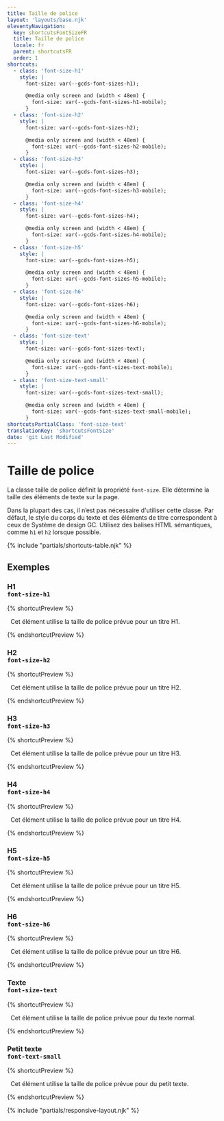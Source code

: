 ```yaml
---
title: Taille de police
layout: 'layouts/base.njk'
eleventyNavigation:
  key: shortcutsFontSizeFR
  title: Taille de police
  locale: fr
  parent: shortcutsFR
  order: 1
shortcuts:
  - class: 'font-size-h1'
    style: |
      font-size: var(--gcds-font-sizes-h1);

      @media only screen and (width < 48em) {
        font-size: var(--gcds-font-sizes-h1-mobile);
      }
  - class: 'font-size-h2'
    style: |
      font-size: var(--gcds-font-sizes-h2);

      @media only screen and (width < 48em) {
        font-size: var(--gcds-font-sizes-h2-mobile);
      }
  - class: 'font-size-h3'
    style: |
      font-size: var(--gcds-font-sizes-h3);

      @media only screen and (width < 48em) {
        font-size: var(--gcds-font-sizes-h3-mobile);
      }
  - class: 'font-size-h4'
    style: |
      font-size: var(--gcds-font-sizes-h4);

      @media only screen and (width < 48em) {
        font-size: var(--gcds-font-sizes-h4-mobile);
      }
  - class: 'font-size-h5'
    style: |
      font-size: var(--gcds-font-sizes-h5);

      @media only screen and (width < 48em) {
        font-size: var(--gcds-font-sizes-h5-mobile);
      }
  - class: 'font-size-h6'
    style: |
      font-size: var(--gcds-font-sizes-h6);

      @media only screen and (width < 48em) {
        font-size: var(--gcds-font-sizes-h6-mobile);
      }
  - class: 'font-size-text'
    style: |
      font-size: var(--gcds-font-sizes-text);

      @media only screen and (width < 48em) {
        font-size: var(--gcds-font-sizes-text-mobile);
      }
  - class: 'font-size-text-small'
    style: |
      font-size: var(--gcds-font-sizes-text-small);

      @media only screen and (width < 48em) {
        font-size: var(--gcds-font-sizes-text-small-mobile);
      }
shortcutsPartialClass: 'font-size-text'
translationKey: 'shortcutsFontSize'
date: 'git Last Modified'
---
```


# Taille de police

La classe taille de police définit la propriété `font-size`. Elle détermine la taille des éléments de texte sur la page.

<gcds-notice type="warning" notice-title-tag="h2" notice-title="Utiliser avec prudence">
  <gcds-text>Dans la plupart des cas, il n’est pas nécessaire d'utiliser cette classe. Par défaut, le style du corps du texte et des éléments de titre correspondent <gcds-link href="{{ links.typography }}">à ceux de Système de design GC</gcds-link>. Utilisez des balises HTML sémantiques, comme <code>h1</code> et <code>h2</code> lorsque possible.</gcds-text>
</gcds-notice>

{% include "partials/shortcuts-table.njk" %}

## Exemples

### H1<br/>`font-size-h1`

{% shortcutPreview %}

<p class="font-size-h1">
  Cet élément utilise la taille de police prévue pour un titre H1.
</p>
{% endshortcutPreview %}

### H2<br/>`font-size-h2`

{% shortcutPreview %}

<p class="font-size-h2">
  Cet élément utilise la taille de police prévue pour un titre H2.
</p>
{% endshortcutPreview %}

### H3<br/>`font-size-h3`

{% shortcutPreview %}

<p class="font-size-h3">
  Cet élément utilise la taille de police prévue pour un titre H3.
</p>
{% endshortcutPreview %}

### H4<br/>`font-size-h4`

{% shortcutPreview %}

<p class="font-size-h4">
  Cet élément utilise la taille de police prévue pour un titre H4.
</p>
{% endshortcutPreview %}

### H5<br/>`font-size-h5`

{% shortcutPreview %}

<p class="font-size-h5">
  Cet élément utilise la taille de police prévue pour un titre H5.
</p>
{% endshortcutPreview %}

### H6<br/>`font-size-h6`

{% shortcutPreview %}

<p class="font-size-h6">
  Cet élément utilise la taille de police prévue pour un titre H6.
</p>
{% endshortcutPreview %}

### Texte<br/>`font-size-text`

{% shortcutPreview %}

<p class="font-size-text">
  Cet élément utilise la taille de police prévue pour du texte normal.
</p>
{% endshortcutPreview %}

### Petit texte<br/>`font-text-small`

{% shortcutPreview %}

<p class="font-text-small">
  Cet élément utilise la taille de police prévue pour du petit texte.
</p>
{% endshortcutPreview %}

{% include "partials/responsive-layout.njk" %}

